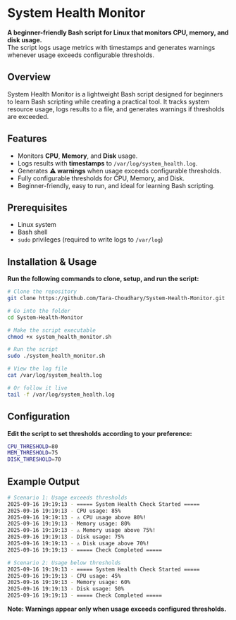 # System Health Monitor

**A beginner-friendly Bash script for Linux that monitors CPU, memory, and disk usage.**  
The script logs usage metrics with timestamps and generates warnings whenever usage exceeds configurable thresholds.

## Overview
System Health Monitor is a lightweight Bash script designed for beginners to learn Bash scripting while creating a practical tool. It tracks system resource usage, logs results to a file, and generates warnings if thresholds are exceeded.

## Features
- Monitors **CPU**, **Memory**, and **Disk** usage.
- Logs results with **timestamps** to `/var/log/system_health.log`.
- Generates **⚠️ warnings** when usage exceeds configurable thresholds.
- Fully configurable thresholds for CPU, Memory, and Disk.
- Beginner-friendly, easy to run, and ideal for learning Bash scripting.

## Prerequisites
- Linux system
- Bash shell
- `sudo` privileges (required to write logs to `/var/log`)

## Installation & Usage

**Run the following commands to clone, setup, and run the script:**
```bash
# Clone the repository
git clone https://github.com/Tara-Choudhary/System-Health-Monitor.git

# Go into the folder
cd System-Health-Monitor

# Make the script executable
chmod +x system_health_monitor.sh

# Run the script
sudo ./system_health_monitor.sh

# View the log file
cat /var/log/system_health.log

# Or follow it live
tail -f /var/log/system_health.log
```
## Configuration
**Edit the script to set thresholds according to your preference:**
```bash
CPU_THRESHOLD=80
MEM_THRESHOLD=75
DISK_THRESHOLD=70

```

## Example Output
```bash
# Scenario 1: Usage exceeds thresholds
2025-09-16 19:19:13 - ===== System Health Check Started =====
2025-09-16 19:19:13 - CPU usage: 85%
2025-09-16 19:19:13 - ⚠️ CPU usage above 80%!
2025-09-16 19:19:13 - Memory usage: 80%
2025-09-16 19:19:13 - ⚠️ Memory usage above 75%!
2025-09-16 19:19:13 - Disk usage: 75%
2025-09-16 19:19:13 - ⚠️ Disk usage above 70%!
2025-09-16 19:19:13 - ===== Check Completed =====

# Scenario 2: Usage below thresholds
2025-09-16 19:19:13 - ===== System Health Check Started =====
2025-09-16 19:19:13 - CPU usage: 45%
2025-09-16 19:19:13 - Memory usage: 60%
2025-09-16 19:19:13 - Disk usage: 50%
2025-09-16 19:19:13 - ===== Check Completed =====
```
**Note: Warnings appear only when usage exceeds configured thresholds.**

